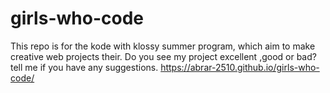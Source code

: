 # girls-who-code
This repo is for the kode with klossy summer program, which aim to make creative web projects their. Do you see my project excellent ,good or bad? tell me if you have any suggestions.
https://abrar-2510.github.io/girls-who-code/
